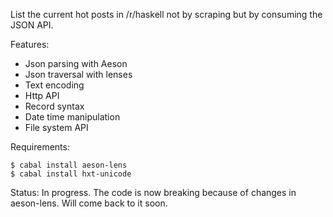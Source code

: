 List the current hot posts in /r/haskell not by scraping but by consuming the
JSON API.

Features:

- Json parsing with Aeson
- Json traversal with lenses
- Text encoding
- Http API
- Record syntax
- Date time manipulation
- File system API

Requirements:

    $ cabal install aeson-lens
    $ cabal install hxt-unicode

Status: In progress. The code is now breaking because of changes in aeson-lens.
Will come back to it soon.